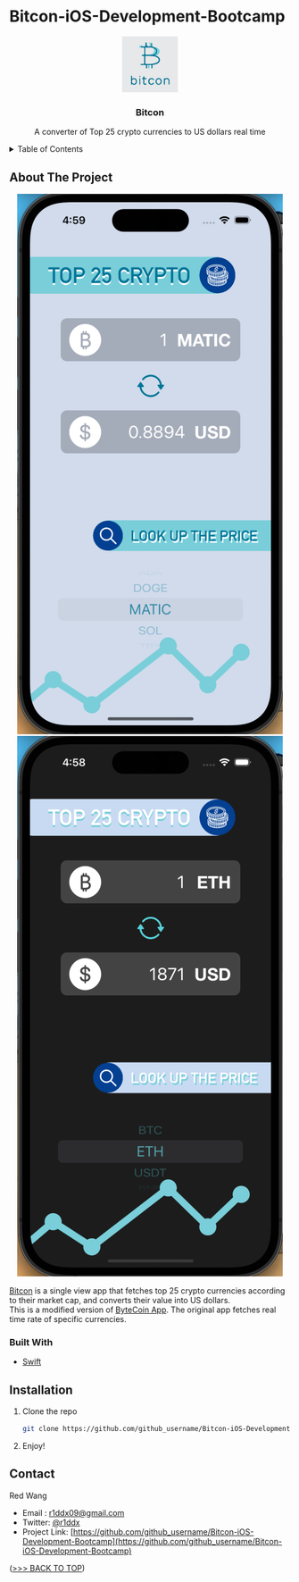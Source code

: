 # Bitcon-iOS-Development-Bootcamp

<!--
*** Hello! I am currently practicing building iOS Apps.
*** This is my own modified version of ByteCoin from Angela Yu - The Complete iOS Development Bootcamp
-->


<!-- PROJECT LOGO -->
<div align="center">
  <a href="https://github.com/r1ddx2/Bitcon-iOS-Development-Bootcamp">
    <img src="bitconLogo.png" alt="Logo" width="100" height="100">
  </a>
<h3 align="center">Bitcon</h3>
  <p align="center">
    A converter of Top 25 crypto currencies to US dollars real time
  </p>
</div>



<!-- TABLE OF CONTENTS -->
<details>
  <summary>Table of Contents</summary>
  <ol>
    <li>
      <a href="#about-the-project">About The Project</a>
      <ul>
        <li><a href="#built-with">Built With</a></li>
      </ul>
    </li>
    <li><a href="#installation">Installation</a></li>
    <li><a href="#contact">Contact</a></li>
  </ol>
</details>



<!-- ABOUT THE PROJECT -->
## About The Project
<div align="center" style="display: inline-block;">
    <img src="bitconDemoLight.png" alt="ScreenLight" >
    <img src="bitconDemoDark.png" alt="ScreenDark" >

</div>

                                                              
                                                                                                                  
  </br>
  
  [Bitcon](https://github.com/r1ddx2/Bitcon-iOS-Development-Bootcamp) is a single view app that fetches top 25 crypto currencies according to their market cap, and converts their value into US dollars. <br>
  This is a modified version of [ByteCoin App](https://github.com/appbrewery/ByteCoin-iOS13-Completed). The original app fetches real time rate of specific currencies. 
  

### Built With

* [Swift](https://developer.apple.com/swift/)



## Installation

1. Clone the repo
   ```sh
   git clone https://github.com/github_username/Bitcon-iOS-Development-Bootcamp.git
   ```
2. Enjoy!

<!-- CONTACT -->
## Contact

Red Wang 
- Email : r1ddx09@gmail.com
- Twitter: [@r1ddx](https://twitter.com/r1ddx) 
- Project Link: [https://github.com/github_username/Bitcon-iOS-Development-Bootcamp](https://github.com/github_username/Bitcon-iOS-Development-Bootcamp)

<p align="left">(<a href="#readme-top">>>> BACK TO TOP</a>)</p>
